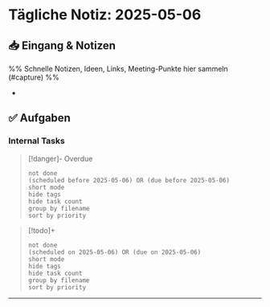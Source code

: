 # Tägliche Notiz: 2025-05-06

## 📥 Eingang & Notizen

%% Schnelle Notizen, Ideen, Links, Meeting-Punkte hier sammeln (#capture) %%

*

## ✅ Aufgaben

### Internal Tasks

> [!danger]- Overdue
>```tasks
>not done
>(scheduled before 2025-05-06) OR (due before 2025-05-06)
>short mode
>hide tags
>hide task count
>group by filename
>sort by priority
>```

> [!todo]+
>```tasks
>not done
>(scheduled on 2025-05-06) OR (due on 2025-05-06)
>short mode
>hide tags
>hide task count
>group by filename
>sort by priority
>```

---

